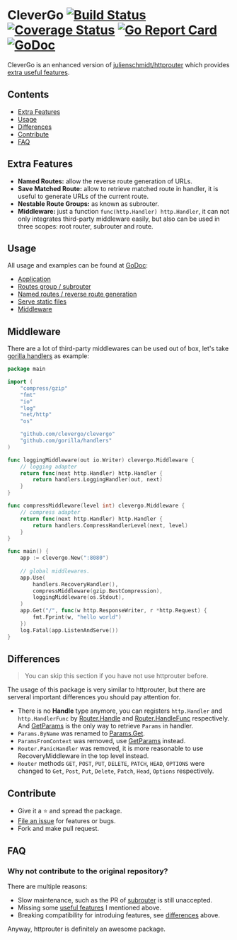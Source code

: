 # CleverGo [![Build Status](https://travis-ci.org/clevergo/clevergo.svg?branch=master)](https://travis-ci.org/clevergo/clevergo) [![Coverage Status](https://coveralls.io/repos/github/clevergo/clevergo/badge.svg?branch=master)](https://coveralls.io/github/clevergo/clevergo?branch=master) [![Go Report Card](https://goreportcard.com/badge/github.com/clevergo/clevergo)](https://goreportcard.com/report/github.com/clevergo/clevergo) [![GoDoc](https://godoc.org/github.com/clevergo/clevergo?status.svg)](http://godoc.org/github.com/clevergo/clevergo)

CleverGo is an enhanced version of [julienschmidt/httprouter](https://github.com/julienschmidt/httprouter) which provides 
[extra useful features](#extra-features).

## Contents

- [Extra Features](#extra-features)
- [Usage](#usage)
- [Differences](#difference)
- [Contribute](#contribute)
- [FAQ](#faq)

## Extra Features

- **Named Routes:** allow the reverse route generation of URLs.
- **Save Matched Route:** allow to retrieve matched route in handler, it is useful to generate URLs of the current route.
- **Nestable Route Groups:** as known as subrouter.
- **Middleware:** just a function `func(http.Handler) http.Handler`, it can not only integrates third-party middleware
    easily, but also can be used in three scopes: root router, subrouter and route.

## Usage

All usage and examples can be found at [GoDoc](http://godoc.org/github.com/clevergo/clevergo):

- [Application](https://godoc.org/github.com/clevergo/clevergo#example-Application)
- [Routes group / subrouter](https://godoc.org/github.com/clevergo/clevergo#example-RouteGroup)
- [Named routes / reverse route generation](https://godoc.org/github.com/clevergo/clevergo#example-Router-URL)
- [Serve static files](https://godoc.org/github.com/clevergo/clevergo#example-Router-ServeFiles)
- [Middleware](#middleware)

## Middleware

There are a lot of third-party middlewares can be used out of box, let's take [gorilla handlers](https://github.com/gorilla/handlers) as example:

```go
package main

import (
	"compress/gzip"
	"fmt"
	"io"
	"log"
	"net/http"
	"os"

	"github.com/clevergo/clevergo"
	"github.com/gorilla/handlers"
)

func loggingMiddleware(out io.Writer) clevergo.Middleware {
	// logging adapter
	return func(next http.Handler) http.Handler {
		return handlers.LoggingHandler(out, next)
	}
}

func compressMiddleware(level int) clevergo.Middleware {
	// compress adapter
	return func(next http.Handler) http.Handler {
		return handlers.CompressHandlerLevel(next, level)
	}
}

func main() {
    app := clevergo.New(":8080")
    
    // global middlewares.
    app.Use(
        handlers.RecoveryHandler(),
        compressMiddleware(gzip.BestCompression),
        loggingMiddleware(os.Stdout),
    )
    app.Get("/", func(w http.ResponseWriter, r *http.Request) {
        fmt.Fprint(w, "hello world")
    })
    log.Fatal(app.ListenAndServe())
}
```

## Differences

> You can skip this section if you have not use httprouter before.

The usage of this package is very similar to httprouter, but there are serveral important differences you should pay attention for.

- There is no **Handle** type anymore, you can registers `http.Handler` and `http.HandlerFunc` by 
    [Router.Handle](https://godoc.org/github.com/clevergo/clevergo#Router.Handle) and 
    [Router.HandleFunc](https://godoc.org/github.com/clevergo/clevergo#Router.HandleFunc) respectively. And [GetParams](https://godoc.org/github.com/clevergo/clevergo#GetParams) is the only way to retrieve
    `Params` in handler.
- `Params.ByName` was renamed to [Params.Get](https://godoc.org/github.com/clevergo/clevergo#Params.Get).
- `ParamsFromContext` was removed, use [GetParams](https://godoc.org/github.com/clevergo/clevergo#GetParams) instead.
- `Router.PanicHandler` was removed, it is more reasonable to use RecoveryMiddleware in the top level instead.
- `Router` methods `GET`, `POST`, `PUT`, `DELETE`, `PATCH`, `HEAD`, `OPTIONS` were changed to `Get`, `Post`,
    `Put`, `Delete`, `Patch`, `Head`, `Options` respectively.

## Contribute

- Give it a :star: and spread the package.
- [File an issue](https://github.com/clevergo/clevergo/issues/new) for features or bugs.
- Fork and make pull request.

## FAQ

### Why not contribute to the original repository?

There are multiple reasons:

- Slow maintenance, such as the PR of [subrouter](https://github.com/julienschmidt/httprouter/pull/89) is still unaccepted.
- Missing some [useful features](#extra-features) I mentioned above.
- Breaking compatibility for introduing features, see [differences](#differences) above.

Anyway, httprouter is definitely an awesome package.
